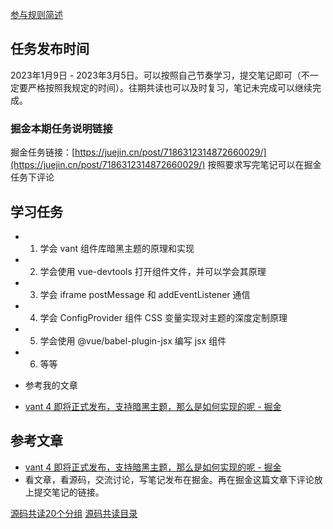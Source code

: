 [参与规则简述](https://www.yuque.com/ruochuan12/notice/gm51y6?view=doc_embed)
## 任务发布时间
2023年1月9日 - 2023年3月5日。可以按照自己节奏学习，提交笔记即可（不一定要严格按照我规定的时间）。往期共读也可以及时复习，笔记未完成可以继续完成。
### 掘金本期任务说明链接

掘金任务链接：[https://juejin.cn/post/7186312314872660029/](https://juejin.cn/post/7186312314872660029/)
按照要求写完笔记可以在掘金任务下评论
## 学习任务

- 1. 学会 vant 组件库暗黑主题的原理和实现
- 2. 学会使用 vue-devtools 打开组件文件，并可以学会其原理
- 3. 学会 iframe postMessage 和 addEventListener 通信 
- 4. 学会 ConfigProvider 组件 CSS 变量实现对主题的深度定制原理
- 5. 学会使用 @vue/babel-plugin-jsx 编写 jsx 组件 
- 6. 等等

- 参考我的文章
- [vant 4 即将正式发布，支持暗黑主题，那么是如何实现的呢 - 掘金](https://juejin.cn/post/7158239404484460574)
## 参考文章

- [vant 4 即将正式发布，支持暗黑主题，那么是如何实现的呢 - 掘金](https://juejin.cn/post/7158239404484460574)
- 看文章，看源码，交流讨论，写笔记发布在掘金。再在掘金这篇文章下评论放上提交笔记的链接。


[源码共读20个分组](https://www.yuque.com/go/doc/56866898?view=doc_embed)
[源码共读目录](https://www.yuque.com/go/doc/55657026?view=doc_embed)
